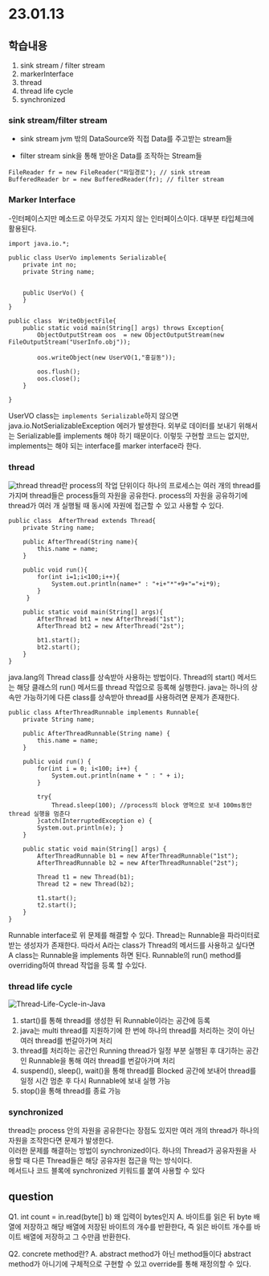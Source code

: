 # 23.01.13

## 학습내용
1. sink stream / filter stream 
2. markerInterface
3. thread
4. thread life cycle
5. synchronized

### sink stream/filter stream 
- sink stream
jvm 밖의 DataSource와 직접 Data를 주고받는 stream들

- filter stream
sink을 통해 받아온 Data를 조작하는 Stream들
``` 
FileReader fr = new FileReader("파일경로"); // sink stream
BufferedReader br = new BufferedReader(fr); // filter stream
```

### Marker Interface
-인터페이스지만 메소드로 아무것도 가지지 않는 인터페이스이다. 대부분 타입체크에 활용된다.
```
import java.io.*;

public class UserVo implements Serializable{
	private int no;
	private String name;
	
	
	public UserVo() {
	}
}

public class  WriteObjectFile{
	public static void main(String[] args) throws Exception{
		ObjectOutputStream oos  = new ObjectOutputStream(new FileOutputStream("UserInfo.obj"));
		
		oos.writeObject(new UserVO(1,"홍길동")); 
		
		oos.flush();	
		oos.close();
	}
	
}
```
UserVO class는 ``` implements Serializable ```하지 않으면 java.io.NotSerializableException 에러가 발생한다.
외부로 데이터를 보내기 위해서는 Serializable를 implements 해야 하기 때문이다. 이렇듯 구현할 코드는 없지만, implements는 해야 되는 interface를 marker interface라 한다.


### thread
![thread](https://user-images.githubusercontent.com/115130757/212276806-ea800b5d-4055-4d95-847a-79be9358c750.PNG)
thread란 process의 작업 단위이다 하나의 프로세스는 여러 개의 thread를 가지며 thread들은 process들의 자원을 공유한다.
process의 자원을 공유하기에 thread가 여러 개 실행될 때 동시에 자원에 접근할 수 있고 사용할 수 있다.

```
public class  AfterThread extends Thread{
    private String name;

	public AfterThread(String name){
		this.name = name;
	}

	public void run(){
		for(int i=1;i<100;i++){
			System.out.println(name+" : "+i+"*"+9+"="+i*9);
		}
	 }

	public static void main(String[] args){	
		AfterThread bt1 = new AfterThread("1st");
		AfterThread bt2 = new AfterThread("2st");
      
        bt1.start();
		bt2.start();
	}
}

```
java.lang의 Thread class를 상속받아 사용하는 방법이다. Thread의 start() 메서드는 해당 클래스의 run() 메서드를 thread 작업으로 등록해 실행한다. 
java는 하나의 상속만 가능하기에 다른 class를 상속받아 thread를 사용하려면 문제가 존재한다.

```
public class AfterThreadRunnable implements Runnable{
	private String name;

	public AfterThreadRunnable(String name) {
		this.name = name;
	}

	public void run() {
		for(int i = 0; i<100; i++) {
			System.out.println(name + " : " + i);
		}

		try{ 
			Thread.sleep(100); //process의 block 영역으로 보내 100ms동안 thread 실행을 멈춘다
		}catch(InterruptedException e) {
		System.out.println(e); }
	}

	public static void main(String[] args) {
		AfterThreadRunnable b1 = new AfterThreadRunnable("1st");
		AfterThreadRunnable b2 = new AfterThreadRunnable("2st");

		Thread t1 = new Thread(b1);
		Thread t2 = new Thread(b2);

		t1.start();
		t2.start();
	}
}

```
Runnable interface로 위 문제를 해결할 수 있다.
Thread는 Runnable을 파라미터로 받는 생성자가 존재한다. 따라서 A라는 class가 Thread의 메서드를 사용하고 싶다면 A class는 Runnable을 implements 하면 된다.
Runnable의 run() method를 overriding하여 thread 작업을 등록 할 수있다.

### thread life cycle
![Thread-Life-Cycle-in-Java](https://user-images.githubusercontent.com/115130757/212276815-a62aa639-0fd8-4c1d-ad75-702264f06c9d.jpg)
1. start()를 통해 thread를 생성한 뒤 Runnable이라는 공간에 등록
2. java는 multi thread를 지원하기에 한 번에 하나의 thread를 처리하는 것이 아닌 여러 thread를 번갈아가며 처리
3. thread를 처리하는 공간인 Running thread가 일정 부분 실행된 후 대기하는 공간인 Runnable을 통해 여러 thread를 번갈아가며 처리
4. suspend(), sleep(), wait()을 통해 thread를 Blocked 공간에 보내어 thread를 일정 시간 멈춘 후 다시 Runnable에 보내 실행 가능
5. stop()을 통해 thread를 종료 가능

### synchronized
thread는 process 안의 자원을 공유한다는 장점도 있지만 여러 개의 thread가 하나의 자원을 조작한다면 문제가 발생한다.	
이러한 문제를 해결하는 방법이 synchronized이다. 하나의 Thread가 공유자원을 사용할 때 다른 Thread들은 해당 공유자원 접근을 막는 방식이다.	
메서드나 코드 블록에  synchronized 키워드를 붙여 사용할 수 있다




## question
Q1. int count = in.read(byte[] b) 왜 입력이 bytes인지
A. 바이트를 읽은 뒤 byte 배열에 저장하고 해당 배열에 저장된 바이트의 개수를 반환한다, 즉 읽은 바이트 개수를 바이트 배열에 저장하고 그 수만큼 반환한다.

Q2. concrete method란?
A. abstract method가 아닌 method들이다 abstract method가 아니기에 구체적으로 구현할 수 있고 override를 통해 재정의할 수 있다.

